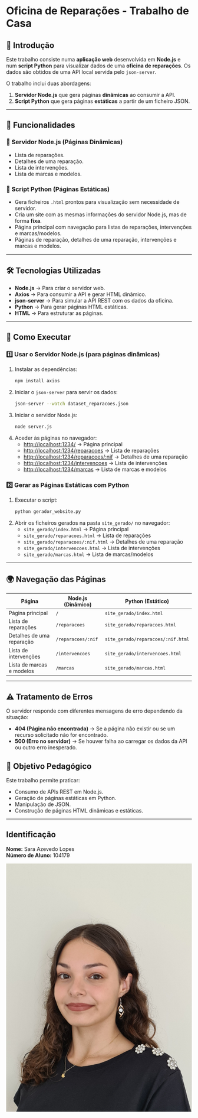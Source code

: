 # Oficina de Reparações - Trabalho de Casa

## 📌 Introdução
Este trabalho consiste numa **aplicação web** desenvolvida em **Node.js** e num **script Python** para visualizar dados de uma **oficina de reparações**. Os dados são obtidos de uma API local servida pelo `json-server`.

O trabalho inclui duas abordagens:
1. **Servidor Node.js** que gera páginas **dinâmicas** ao consumir a API.
2. **Script Python** que gera páginas **estáticas** a partir de um ficheiro JSON.

---

## 🚀 Funcionalidades
### 🔹 **Servidor Node.js (Páginas Dinâmicas)**
- Lista de reparações.
- Detalhes de uma reparação.
- Lista de intervenções.
- Lista de marcas e modelos.

### 🔹 **Script Python (Páginas Estáticas)**
- Gera ficheiros `.html` prontos para visualização sem necessidade de servidor.
- Cria um site com as mesmas informações do servidor Node.js, mas de forma **fixa**.
- Página principal com navegação para listas de reparações, intervenções e marcas/modelos.
- Páginas de reparação, detalhes de uma reparação, intervenções e marcas e modelos.

---

## 🛠️ Tecnologias Utilizadas
- **Node.js** → Para criar o servidor web.
- **Axios** → Para consumir a API e gerar HTML dinâmico.
- **json-server** → Para simular a API REST com os dados da oficina.
- **Python** → Para gerar páginas HTML estáticas.
- **HTML** → Para estruturar as páginas.

---

## 🔧 Como Executar

### **1️⃣ Usar o Servidor Node.js** (para páginas dinâmicas)
1. Instalar as dependências:
   ```sh
   npm install axios
   ```
2. Iniciar o `json-server` para servir os dados:
   ```sh
   json-server --watch dataset_reparacoes.json
   ```
3. Iniciar o servidor Node.js:
   ```sh
   node server.js
   ```
4. Aceder às páginas no navegador:
   - [http://localhost:1234/](http://localhost:1234/) → Página principal
   - [http://localhost:1234/reparacoes](http://localhost:1234/reparacoes) → Lista de reparações
   - [http://localhost:1234/reparacoes/:nif](http://localhost:1234/reparacoes/:nif) → Detalhes de uma reparação
   - [http://localhost:1234/intervencoes](http://localhost:1234/intervencoes) → Lista de intervenções
   - [http://localhost:1234/marcas](http://localhost:1234/marcas) → Lista de marcas e modelos

### **2️⃣ Gerar as Páginas Estáticas com Python**
1. Executar o script:
   ```sh
   python gerador_website.py
   ```
2. Abrir os ficheiros gerados na pasta `site_gerado/` no navegador:
   - `site_gerado/index.html` → Página principal
   - `site_gerado/reparacoes.html` → Lista de reparações
   - `site_gerado/reparacoes/:nif.html` → Detalhes de uma reparação
   - `site_gerado/intervencoes.html` → Lista de intervenções
   - `site_gerado/marcas.html` → Lista de marcas/modelos

---

## 🌍 Navegação das Páginas

| Página | Node.js (Dinâmico) | Python (Estático) |
|---------|-----------------|-----------------|
| Página principal | `/` | `site_gerado/index.html` |
| Lista de reparações | `/reparacoes` | `site_gerado/reparacoes.html` |
| Detalhes de uma reparação | `/reparacoes/:nif` | `site_gerado/reparacoes/:nif.html` |
| Lista de intervenções | `/intervencoes` | `site_gerado/intervencoes.html` |
| Lista de marcas e modelos | `/marcas` | `site_gerado/marcas.html` |

---

## ⚠️ Tratamento de Erros
O servidor responde com diferentes mensagens de erro dependendo da situação:

- **404 (Página não encontrada)** → Se a página não existir ou se um recurso solicitado não for encontrado.
- **500 (Erro no servidor)** → Se houver falha ao carregar os dados da API ou outro erro inesperado.

## 🎯 Objetivo Pedagógico
Este trabalho permite praticar:

- Consumo de APIs REST em Node.js.
- Geração de páginas estáticas em Python.
- Manipulação de JSON.
- Construção de páginas HTML dinâmicas e estáticas.

---

## Identificação

**Nome:** Sara Azevedo Lopes  
**Número de Aluno:** 104179  

![Identificação Sara Azevedo Lopes](../fotografia.png)
